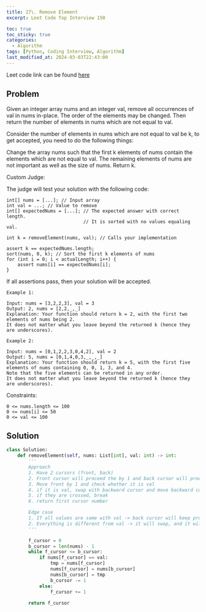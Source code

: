 ```yaml
---
title: 27\. Remove Element
excerpt: Leet Code Top Interview 150

toc: true
toc_sticky: true
categories:
  - Algorithm
tags: [Python, Coding Interview, Algorithm]
last_modified_at: 2024-03-03T22:43:00
---
```


Leet code link can be found [here](https://leetcode.com/problems/remove-element/description/?envType=study-plan-v2&envId=top-interview-150)

Problem
--------

Given an integer array nums and an integer val, remove all occurrences of val in nums in-place. The order of the elements may be changed. Then return the number of elements in nums which are not equal to val.

Consider the number of elements in nums which are not equal to val be k, to get accepted, you need to do the following things:

Change the array nums such that the first k elements of nums contain the elements which are not equal to val. The remaining elements of nums are not important as well as the size of nums.
Return k.

Custom Judge:

The judge will test your solution with the following code:

```
int[] nums = [...]; // Input array
int val = ...; // Value to remove
int[] expectedNums = [...]; // The expected answer with correct length.
                            // It is sorted with no values equaling val.

int k = removeElement(nums, val); // Calls your implementation

assert k == expectedNums.length;
sort(nums, 0, k); // Sort the first k elements of nums
for (int i = 0; i < actualLength; i++) {
    assert nums[i] == expectedNums[i];
}
```
If all assertions pass, then your solution will be accepted.

 
```
Example 1:

Input: nums = [3,2,2,3], val = 3
Output: 2, nums = [2,2,_,_]
Explanation: Your function should return k = 2, with the first two elements of nums being 2.
It does not matter what you leave beyond the returned k (hence they are underscores).

Example 2:

Input: nums = [0,1,2,2,3,0,4,2], val = 2
Output: 5, nums = [0,1,4,0,3,_,_,_]
Explanation: Your function should return k = 5, with the first five elements of nums containing 0, 0, 1, 3, and 4.
Note that the five elements can be returned in any order.
It does not matter what you leave beyond the returned k (hence they are underscores).
``` 

Constraints:
```
0 <= nums.length <= 100
0 <= nums[i] <= 50
0 <= val <= 100
```

Solution
-----------

```python
class Solution:
    def removeElement(self, nums: List[int], val: int) -> int:
        '''
        Approach
        1. Have 2 cursors (front, back)
        2. Front cursor will proceed the by 1 and back cursor will proceed backward by 1
        3. Move front by 1 and check whether it is val
        4. if it is val, swap with backward cursor and move backward cursor by 1
        5. if they are crossed, break
        6. return first cursor number

        Edge case
        1. If all values are same with val -> back cursor will keep proceeding till 0 and return
        2. Everything is different from val -> it will swap, and it will be O(N)
        '''

        f_cursor = 0
        b_cursor = len(nums) - 1
        while f_cursor <= b_cursor:
            if nums[f_cursor] == val:
                tmp = nums[f_cursor]
                nums[f_cursor] = nums[b_cursor]
                nums[b_cursor] = tmp
                b_cursor -= 1
            else:
                f_cursor += 1
        
        return f_cursor
```
